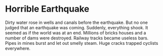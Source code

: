 # Horrible Earthquake

Dirty water rose in wells and canals before the earthquake. But no one judged that an earthquake was coming. Suddenly, everything shook. It seemed as if the world was at an end. Millions of bricks houses and a number of dams were destroyed. Railway tracks became useless bars. Pipes in mines burst and let out smelly steam. Huge cracks trapped cyclists everywhere.